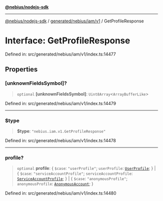 [**@nebius/nodejs-sdk**](../../../../../README.md)

---

[@nebius/nodejs-sdk](../../../../../README.md) / [generated/nebius/iam/v1](../README.md) / GetProfileResponse

# Interface: GetProfileResponse

Defined in: src/generated/nebius/iam/v1/index.ts:14477

## Properties

### \[unknownFieldsSymbol\]?

> `optional` **\[unknownFieldsSymbol\]**: `Uint8Array`\<`ArrayBufferLike`\>

Defined in: src/generated/nebius/iam/v1/index.ts:14479

---

### $type

> **$type**: `"nebius.iam.v1.GetProfileResponse"`

Defined in: src/generated/nebius/iam/v1/index.ts:14478

---

### profile?

> `optional` **profile**: \{ `$case`: `"userProfile"`; `userProfile`: [`UserProfile`](UserProfile.md); \} \| \{ `$case`: `"serviceAccountProfile"`; `serviceAccountProfile`: [`ServiceAccountProfile`](ServiceAccountProfile.md); \} \| \{ `$case`: `"anonymousProfile"`; `anonymousProfile`: [`AnonymousAccount`](AnonymousAccount.md); \}

Defined in: src/generated/nebius/iam/v1/index.ts:14480
